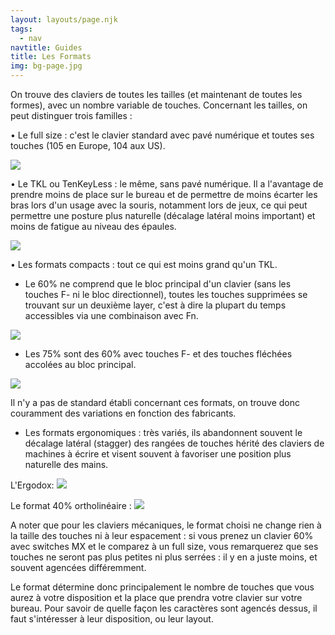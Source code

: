 ```yaml
---
layout: layouts/page.njk
tags:
  - nav
navtitle: Guides
title: Les Formats
img: bg-page.jpg
---
```


On trouve des claviers de toutes les tailles (et maintenant de toutes les formes), avec un nombre variable de touches. Concernant les tailles, on peut distinguer trois familles :

• Le full size : c'est le clavier standard avec pavé numérique et toutes ses touches (105 en Europe, 104 aux US).

![](https://i.imgur.com/S5HYkO4.png)

• Le TKL ou TenKeyLess : le même, sans pavé numérique. Il a l'avantage de prendre moins de place sur le bureau et de permettre de moins écarter les bras lors d'un usage avec la souris, notamment lors de jeux, ce qui peut permettre une posture plus naturelle (décalage latéral moins important) et moins de fatigue au niveau des épaules.

![](https://i.imgur.com/MYkYlvP.png)

• Les formats compacts : tout ce qui est moins grand qu'un TKL.

- Le 60% ne comprend que le bloc principal d'un clavier (sans les touches F- ni le bloc directionnel), toutes les touches supprimées se trouvant sur un deuxième layer, c'est à dire la plupart du temps accessibles via une combinaison avec Fn.

![](https://reho.st/self/e1ead65fe857d32701d63f23145b61ffa2477b6e.png)

- Les 75% sont des 60% avec touches F- et des touches fléchées accolées au bloc principal.

![](https://i.imgur.com/Alk6zFv.png)

Il n'y a pas de standard établi concernant ces formats, on trouve donc couramment des variations en fonction des fabricants.

- Les formats ergonomiques : très variés, ils abandonnent souvent le décalage latéral (stagger) des rangées de touches hérité des claviers de machines à écrire et visent souvent à favoriser une position plus naturelle des mains.

L'Ergodox:
![](https://i.imgur.com/VcMxVty.png)

Le format 40% ortholinéaire :
![](https://i.imgur.com/5LczRHR.png)

A noter que pour les claviers mécaniques, le format choisi ne change rien à la taille des touches ni à leur espacement : si vous prenez un clavier 60% avec switches MX et le comparez à un full size, vous remarquerez que ses touches ne seront pas plus petites ni plus serrées : il y en a juste moins, et souvent agencées différemment.

Le format détermine donc principalement le nombre de touches que vous aurez à votre disposition et la place que prendra votre clavier sur votre bureau. Pour savoir de quelle façon les caractères sont agencés dessus, il faut s'intéresser à leur disposition, ou leur layout.
